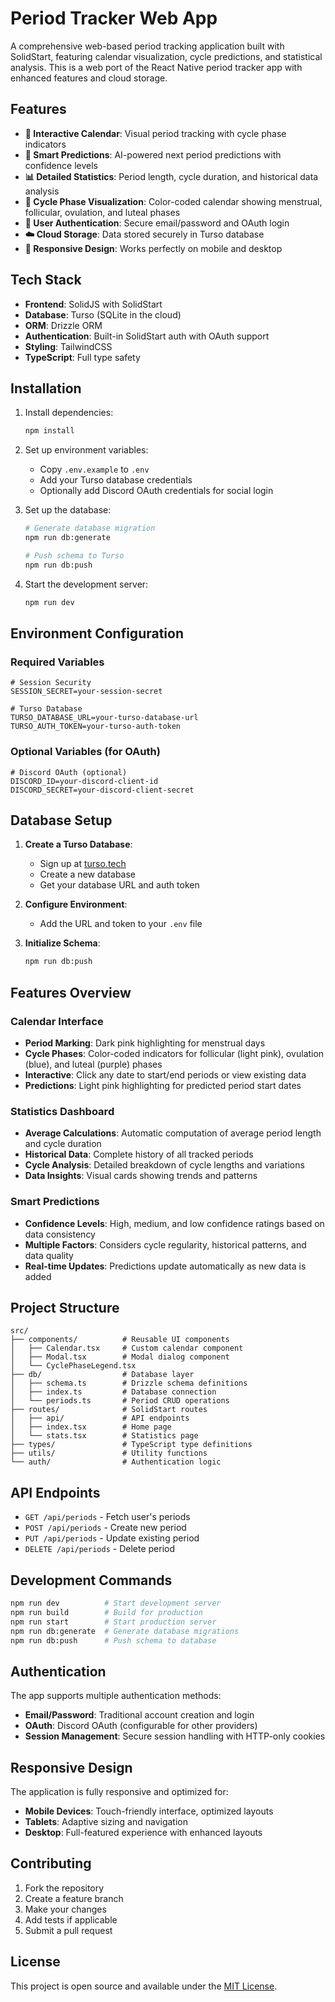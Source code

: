 # Period Tracker Web App

A comprehensive web-based period tracking application built with SolidStart, featuring calendar visualization, cycle predictions, and statistical analysis. This is a web port of the React Native period tracker app with enhanced features and cloud storage.

## Features

- **📅 Interactive Calendar**: Visual period tracking with cycle phase indicators
- **🔮 Smart Predictions**: AI-powered next period predictions with confidence levels
- **📊 Detailed Statistics**: Period length, cycle duration, and historical data analysis
- **🎨 Cycle Phase Visualization**: Color-coded calendar showing menstrual, follicular, ovulation, and luteal phases
- **🔐 User Authentication**: Secure email/password and OAuth login
- **☁️ Cloud Storage**: Data stored securely in Turso database
- **📱 Responsive Design**: Works perfectly on mobile and desktop

## Tech Stack

- **Frontend**: SolidJS with SolidStart
- **Database**: Turso (SQLite in the cloud)
- **ORM**: Drizzle ORM
- **Authentication**: Built-in SolidStart auth with OAuth support
- **Styling**: TailwindCSS
- **TypeScript**: Full type safety

## Installation

1. Install dependencies:
   ```bash
   npm install
   ```

2. Set up environment variables:
   - Copy `.env.example` to `.env`
   - Add your Turso database credentials
   - Optionally add Discord OAuth credentials for social login

3. Set up the database:
   ```bash
   # Generate database migration
   npm run db:generate
   
   # Push schema to Turso
   npm run db:push
   ```

4. Start the development server:
   ```bash
   npm run dev
   ```

## Environment Configuration

### Required Variables

```env
# Session Security
SESSION_SECRET=your-session-secret

# Turso Database
TURSO_DATABASE_URL=your-turso-database-url
TURSO_AUTH_TOKEN=your-turso-auth-token
```

### Optional Variables (for OAuth)

```env
# Discord OAuth (optional)
DISCORD_ID=your-discord-client-id
DISCORD_SECRET=your-discord-client-secret
```

## Database Setup

1. **Create a Turso Database**:
   - Sign up at [turso.tech](https://turso.tech)
   - Create a new database
   - Get your database URL and auth token

2. **Configure Environment**:
   - Add the URL and token to your `.env` file

3. **Initialize Schema**:
   ```bash
   npm run db:push
   ```

## Features Overview

### Calendar Interface
- **Period Marking**: Dark pink highlighting for menstrual days
- **Cycle Phases**: Color-coded indicators for follicular (light pink), ovulation (blue), and luteal (purple) phases
- **Interactive**: Click any date to start/end periods or view existing data
- **Predictions**: Light pink highlighting for predicted period start dates

### Statistics Dashboard
- **Average Calculations**: Automatic computation of average period length and cycle duration
- **Historical Data**: Complete history of all tracked periods
- **Cycle Analysis**: Detailed breakdown of cycle lengths and variations
- **Data Insights**: Visual cards showing trends and patterns

### Smart Predictions
- **Confidence Levels**: High, medium, and low confidence ratings based on data consistency
- **Multiple Factors**: Considers cycle regularity, historical patterns, and data quality
- **Real-time Updates**: Predictions update automatically as new data is added

## Project Structure

```
src/
├── components/          # Reusable UI components
│   ├── Calendar.tsx     # Custom calendar component
│   ├── Modal.tsx        # Modal dialog component
│   └── CyclePhaseLegend.tsx
├── db/                  # Database layer
│   ├── schema.ts        # Drizzle schema definitions
│   ├── index.ts         # Database connection
│   └── periods.ts       # Period CRUD operations
├── routes/              # SolidStart routes
│   ├── api/             # API endpoints
│   ├── index.tsx        # Home page
│   └── stats.tsx        # Statistics page
├── types/               # TypeScript type definitions
├── utils/               # Utility functions
└── auth/                # Authentication logic
```

## API Endpoints

- `GET /api/periods` - Fetch user's periods
- `POST /api/periods` - Create new period
- `PUT /api/periods` - Update existing period
- `DELETE /api/periods` - Delete period

## Development Commands

```bash
npm run dev          # Start development server
npm run build        # Build for production
npm run start        # Start production server
npm run db:generate  # Generate database migrations
npm run db:push      # Push schema to database
```

## Authentication

The app supports multiple authentication methods:
- **Email/Password**: Traditional account creation and login
- **OAuth**: Discord OAuth (configurable for other providers)
- **Session Management**: Secure session handling with HTTP-only cookies

## Responsive Design

The application is fully responsive and optimized for:
- **Mobile Devices**: Touch-friendly interface, optimized layouts
- **Tablets**: Adaptive sizing and navigation
- **Desktop**: Full-featured experience with enhanced layouts

## Contributing

1. Fork the repository
2. Create a feature branch
3. Make your changes
4. Add tests if applicable
5. Submit a pull request

## License

This project is open source and available under the [MIT License](LICENSE).

